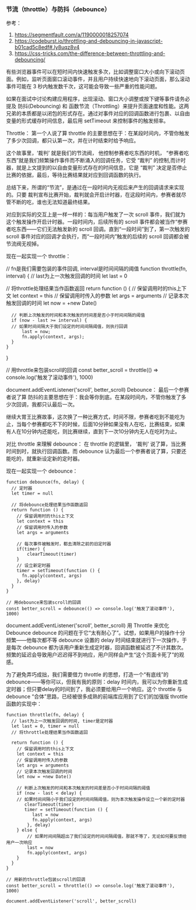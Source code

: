 ### 节流（throttle）与防抖（debounce）
参考：
1. https://segmentfault.com/a/1190000018257074
2. https://codeburst.io/throttling-and-debouncing-in-javascript-b01cad5c8edf#.ly8uqz8v4
3. https://css-tricks.com/the-difference-between-throttling-and-debouncing/

有些浏览器事件可以在短时间内快速触发多次，比如调整窗口大小或向下滚动页面。例如，监听页面窗口滚动事件，并且用户持续快速地向下滚动页面，那么滚动事件可能在 3 秒内触发数千次，这可能会导致一些严重的性能问题。

如果在面试中讨论构建应用程序，出现滚动、窗口大小调整或按下键等事件请务必提及 防抖(Debouncing) 和 函数节流（Throttling）来提升页面速度和性能。这两兄弟的本质都是以闭包的形式存在。通过对事件对应的回调函数进行包裹、以自由变量的形式缓存时间信息，最后用 setTimeout 来控制事件的触发频率。

Throttle： 第一个人说了算
throttle 的主要思想在于：在某段时间内，不管你触发了多少次回调，都只认第一次，并在计时结束时给予响应。

这个故事里，‘裁判’ 就是我们的节流阀， 他控制参赛者吃东西的时机， “参赛者吃东西”就是我们频繁操作事件而不断涌入的回调任务，它受 “裁判” 的控制,而计时器，就是上文提到的以自由变量形式存在的时间信息，它是 “裁判” 决定是否停止比赛的依据，最后，等待比赛结果就对应到回调函数的执行。

总结下来，所谓的“节流”，是通过在一段时间内无视后来产生的回调请求来实现的。只要 裁判宣布比赛开始，裁判就会开启计时器，在这段时间内，参赛者就尽管不断的吃，谁也无法知道最终结果。

对应到实际的交互上是一样一样的：每当用户触发了一次 scroll 事件，我们就为这个触发操作开启计时器。一段时间内，后续所有的 scroll 事件都会被当作“参赛者吃东西——它们无法触发新的 scroll 回调。直到“一段时间”到了，第一次触发的 scroll 事件对应的回调才会执行，而“一段时间内”触发的后续的 scroll 回调都会被节流阀无视掉。

现在一起实现一个 throttle：

// fn是我们需要包装的事件回调, interval是时间间隔的阈值
function throttle(fn, interval) {
  // last为上一次触发回调的时间
  let last = 0
  
  // 将throttle处理结果当作函数返回
  return function () {
      // 保留调用时的this上下文
      let context = this
      // 保留调用时传入的参数
      let args = arguments
      // 记录本次触发回调的时间
      let now = +new Date()
      
      // 判断上次触发的时间和本次触发的时间差是否小于时间间隔的阈值
      if (now - last >= interval) {
      // 如果时间间隔大于我们设定的时间间隔阈值，则执行回调
          last = now;
          fn.apply(context, args);
      }
    }
}

// 用throttle来包装scroll的回调
const better_scroll = throttle(() => console.log('触发了滚动事件'), 1000)

document.addEventListener('scroll', better_scroll)
Debounce： 最后一个参赛者说了算
防抖的主要思想在于：我会等你到底。在某段时间内，不管你触发了多少次回调，我都只认最后一次。

继续大胃王比赛故事，这次换了一种比赛方式，时间不限，参赛者吃到不能吃为止，当每个参赛都吃不下的时候，后面10分钟如果没有人在吃，比赛结束，如果有人在10分钟内还能吃，则比赛继续，直到下一次10分钟内无人在吃时为止。

对比 throttle 来理解 debounce： 在 throttle 的逻辑里， ‘裁判’ 说了算，当比赛时间到时，就执行回调函数。而 debounce 认为最后一个参赛者说了算，只要还能吃的，就重新设定新的定时器。

现在一起实现一个 debounce：

```// fn是我们需要包装的事件回调, delay是每次推迟执行的等待时间
function debounce(fn, delay) {
  // 定时器
  let timer = null
  
  // 将debounce处理结果当作函数返回
  return function () {
    // 保留调用时的this上下文
    let context = this
    // 保留调用时传入的参数
    let args = arguments

    // 每次事件被触发时，都去清除之前的旧定时器
    if(timer) {
        clearTimeout(timer)
    }
    // 设立新定时器
    timer = setTimeout(function () {
      fn.apply(context, args)
    }, delay)
  }
}

// 用debounce来包装scroll的回调
const better_scroll = debounce(() => console.log('触发了滚动事件'), 1000)
```

document.addEventListener('scroll', better_scroll)
用 Throttle 来优化 Debounce
debounce 的问题在于它“太有耐心了”。试想，如果用户的操作十分频繁——他每次都不等 debounce 设置的 delay 时间结束就进行下一次操作，于是每次 debounce 都为该用户重新生成定时器，回调函数被延迟了不计其数次。频繁的延迟会导致用户迟迟得不到响应，用户同样会产生“这个页面卡死了”的观感。

为了避免弄巧成拙，我们需要借力 throttle 的思想，打造一个“有底线”的 debounce——等你可以，但我有我的原则：delay 时间内，我可以为你重新生成定时器；但只要delay的时间到了，我必须要给用户一个响应。这个 throttle 与 debounce “合体”思路，已经被很多成熟的前端库应用到了它们的加强版 throttle 函数的实现中：

```// fn是我们需要包装的事件回调, delay是时间间隔的阈值
function throttle(fn, delay) {
  // last为上一次触发回调的时间, timer是定时器
  let last = 0, timer = null
  // 将throttle处理结果当作函数返回
  
  return function () { 
    // 保留调用时的this上下文
    let context = this
    // 保留调用时传入的参数
    let args = arguments
    // 记录本次触发回调的时间
    let now = +new Date()
    
    // 判断上次触发的时间和本次触发的时间差是否小于时间间隔的阈值
    if (now - last < delay) {
    // 如果时间间隔小于我们设定的时间间隔阈值，则为本次触发操作设立一个新的定时器
       clearTimeout(timer)
       timer = setTimeout(function () {
          last = now
          fn.apply(context, args)
        }, delay)
    } else {
        // 如果时间间隔超出了我们设定的时间间隔阈值，那就不等了，无论如何要反馈给用户一次响应
        last = now
        fn.apply(context, args)
    }
  }
}

// 用新的throttle包装scroll的回调
const better_scroll = throttle(() => console.log('触发了滚动事件'), 1000)

document.addEventListener('scroll', better_scroll)
```